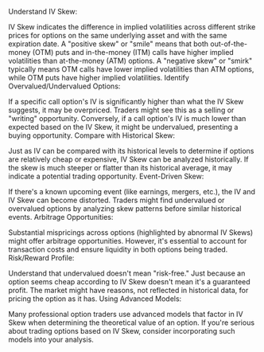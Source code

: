 Understand IV Skew:

IV Skew indicates the difference in implied volatilities across different strike prices for options on the same underlying asset and with the same expiration date.
A "positive skew" or "smile" means that both out-of-the-money (OTM) puts and in-the-money (ITM) calls have higher implied volatilities than at-the-money (ATM) options.
A "negative skew" or "smirk" typically means OTM calls have lower implied volatilities than ATM options, while OTM puts have higher implied volatilities.
Identify Overvalued/Undervalued Options:

If a specific call option's IV is significantly higher than what the IV Skew suggests, it may be overpriced. Traders might see this as a selling or "writing" opportunity.
Conversely, if a call option's IV is much lower than expected based on the IV Skew, it might be undervalued, presenting a buying opportunity.
Compare with Historical Skew:

Just as IV can be compared with its historical levels to determine if options are relatively cheap or expensive, IV Skew can be analyzed historically. If the skew is much steeper or flatter than its historical average, it may indicate a potential trading opportunity.
Event-Driven Skew:

If there's a known upcoming event (like earnings, mergers, etc.), the IV and IV Skew can become distorted. Traders might find undervalued or overvalued options by analyzing skew patterns before similar historical events.
Arbitrage Opportunities:

Substantial mispricings across options (highlighted by abnormal IV Skews) might offer arbitrage opportunities. However, it's essential to account for transaction costs and ensure liquidity in both options being traded.
Risk/Reward Profile:

Understand that undervalued doesn't mean "risk-free." Just because an option seems cheap according to IV Skew doesn't mean it's a guaranteed profit. The market might have reasons, not reflected in historical data, for pricing the option as it has.
Using Advanced Models:

Many professional option traders use advanced models that factor in IV Skew when determining the theoretical value of an option. If you're serious about trading options based on IV Skew, consider incorporating such models into your analysis.